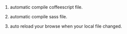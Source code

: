 1. automatic compile coffeescript file.

2. automatic compile sass file.

3. auto reload your browse when your local file changed.

